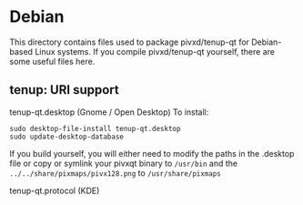 
Debian
====================
This directory contains files used to package pivxd/tenup-qt
for Debian-based Linux systems. If you compile pivxd/tenup-qt yourself, there are some useful files here.

## tenup: URI support ##


tenup-qt.desktop  (Gnome / Open Desktop)
To install:

	sudo desktop-file-install tenup-qt.desktop
	sudo update-desktop-database

If you build yourself, you will either need to modify the paths in
the .desktop file or copy or symlink your pivxqt binary to `/usr/bin`
and the `../../share/pixmaps/pivx128.png` to `/usr/share/pixmaps`

tenup-qt.protocol (KDE)


